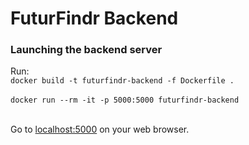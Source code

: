 [comment]: <> (Thanks GeoJobs for all of the reference material! super duper helpful.)

# FuturFindr Backend
### Launching the backend server
Run:<br />
`docker build -t futurfindr-backend -f Dockerfile .`<br /><br />
`docker run --rm -it -p 5000:5000 futurfindr-backend`<br /><br />

Go to [localhost:5000](localhost:5000) on your web browser.<br />
